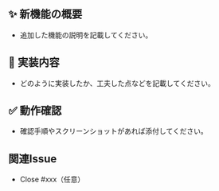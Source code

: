 ## ✨ 新機能の概要
- 追加した機能の説明を記載してください。

## 🔧 実装内容
- どのように実装したか、工夫した点などを記載してください。

## ✅ 動作確認
- 確認手順やスクリーンショットがあれば添付してください。

## 関連Issue
- Close #xxx（任意）
